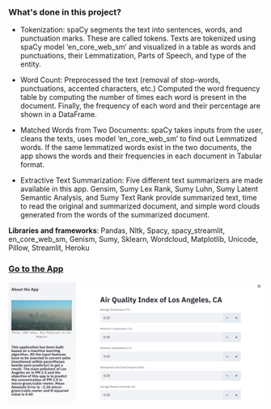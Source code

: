 ### What's done in this project?

- Tokenization: spaCy segments the text into sentences, words, and punctuation marks. These are called tokens. Texts are tokenized using spaCy model ‘en_core_web_sm’ and visualized in a table as words and punctuations, their Lemmatization, Parts of Speech, and type of the entity.

- Word Count: Preprocessed the text (removal of stop-words, punctuations, accented characters, etc.) Computed the word frequency table by computing the number of times each word is present in the document. Finally, the frequency of each word and their percentage are shown in a DataFrame.

- Matched Words from Two Documents: spaCy takes inputs from the user, cleans the texts, uses model ‘en_core_web_sm’ to find out Lemmatized words. If the same lemmatized words exist in the two documents, the app shows the words and their frequencies in each document in Tabular format. 

- Extractive Text Summarization: Five different text summarizers are made available in this app. Gensim, Sumy Lex Rank, Sumy Luhn, Sumy Latent Semantic Analysis, and Sumy Text Rank provide summarized text, time to read the original and summarized document, and simple word clouds generated from the words of the summarized document.

**Libraries and frameworks**: Pandas, Nltk, Spacy, spacy_streamlit, en_core_web_sm, Genism, Sumy, Sklearn, Wordcloud, Matplotlib, Unicode, Pillow, Streamlit, Heroku

### [Go to the App](https://https://laaqipm25.herokuapp.com/)

[![Watch Demo Here](https://github.com/SumaiaParveen/Regression-LA-AQI-Prediction/blob/main/AQI.JPG)](https://laaqipm25.herokuapp.com/)
